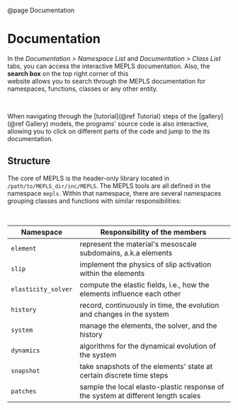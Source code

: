 

@page Documentation

<div id="TextBox">


# Documentation

In the *Documentation > Namespace List* and *Documentation > Class List* tabs, you can access the
interactive MEPLS documentation. Also, the **search box** on the top right corner of this  
website allows you to search through the MEPLS documentation for namespaces, functions, classes 
or any other entity.

<br>

When navigating through the [tutorial](@ref Tutorial) steps of the [gallery](@ref Gallery) models, 
the programs' source code is also interactive, allowing you to click on different parts of the 
code and jump to the its documentation.


## Structure
The core of MEPLS is the header-only library located in `/path/to/MEPLS_dir/inc/MEPLS`. The MEPLS
tools are all defined in the namespace `mepls`. Within that namespace, there are several 
namespaces grouping classes and functions with similar responsibilities:


<br>
<center>

| Namespace | Responsibility of the members |
| ------ | ------ |
| `element` | represent the material's mesoscale subdomains, a.k.a elements |
| `slip` | implement the physics of slip activation within the elements |
| `elasticity_solver` | compute the elastic fields, i.e., how the elements influence each other |
| `history` | record, continuously in time, the evolution and changes in the system |
| `system` | manage the elements, the solver, and the history  |
| `dynamics` | algorithms for the dynamical evolution of the system |
| `snapshot` | take snapshots of the elements' state at certain discrete time steps |
| `patches` | sample the local elasto-plastic response of the system at different length scales |

</center>

<br>
</div>
